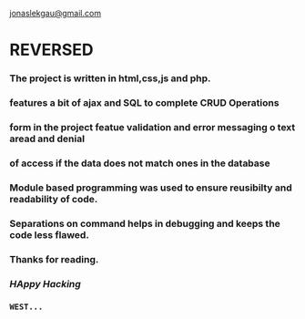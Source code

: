<a link="jonaslekgau@gmail.com">jonaslekgau@gmail.com</a>


# REVERSED

### The project is written in html,css,js and php.
### features a bit of ajax and SQL to complete CRUD Operations
### form in the project featue validation and error messaging o text aread and denial 
### of access if the data does not match ones in the database

### Module based programming was used to ensure reusibilty and readability of code.
### Separations on command helps in debugging and keeps the code less flawed.

### <b>Thanks for reading.</b>
### *HAppy Hacking*

### `WEST...`